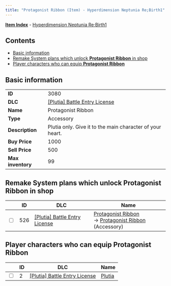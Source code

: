 ```yaml
---
title: "Protagonist Ribbon (Item) - Hyperdimension Neptunia Re;Birth1"
---
```


[**Item Index**](/neptunia/rb1/item/index.html) - [Hyperdimension Neptunia Re;Birth1](/neptunia/rb1)

## Contents

- [Basic information](#basic-information)
- [Remake System plans which unlock **Protagonist Ribbon** in shop](#remake-system-plans-which-unlock-protagonist-ribbon-in-shop)
- [Player characters who can equip **Protagonist Ribbon**](#player-characters-who-can-equip-protagonist-ribbon)

## Basic information

|   |   |
| -- | -- |
| **ID** | 3080 |
| **DLC** | [[Plutia] Battle Entry License](/neptunia/rb1/dlc/7-plutia.html) |
| **Name** | Protagonist Ribbon |
| **Type** | Accessory |
| **Description** | Plutia only. Give it to the main character of your heart. |
| **Buy Price** | 1000 |
| **Sell Price** | 500 |
| **Max inventory** | 99 |


## Remake System plans which unlock **Protagonist Ribbon** in shop

|    | ID | DLC | Name |
| -- | -- | --- | ---- |
| <input type="checkbox" id="rb1-remake-7-526" class="trackbox" /> | 526 | [[Plutia] Battle Entry License](/neptunia/rb1/dlc/7-plutia.html) | [Protagonist Ribbon](/neptunia/rb1/remake/7-526-protagonist-ribbon.html)<br /> → [Protagonist Ribbon](/neptunia/rb1/item/7-3080-protagonist-ribbon.html) (Accessory) |


## Player characters who can equip **Protagonist Ribbon**

|    | ID | DLC | Name |
| -- | -- | --- | ---- |
| <input type="checkbox" id="rb1-player-7-2" class="trackbox" /> | 2 | [[Plutia] Battle Entry License](/neptunia/rb1/dlc/7-plutia.html) | [Plutia](/neptunia/rb1/player/7-2-plutia.html) |
